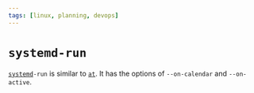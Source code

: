 ```yaml
---
tags: [linux, planning, devops]
---
```


# `systemd-run`

[`systemd`](202204081247.md)`-run` is similar to [`at`](202411071609.md). It has
the options of `--on-calendar` and `--on-active`.
